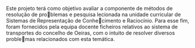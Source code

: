 Este projeto terá como objetivo avaliar a componente de métodos de resolução de problemas e pesquisa lecionada na unidade curricular de Sistemas de Representação de Conhecimento e Raciocínio. Para esse fim, foram fornecidos pela equipa docente ficheiros relativos
ao sistema de transportes do concelho de Oeiras, com o intuito de resolver diversos problemas relacionados com esta temática.
